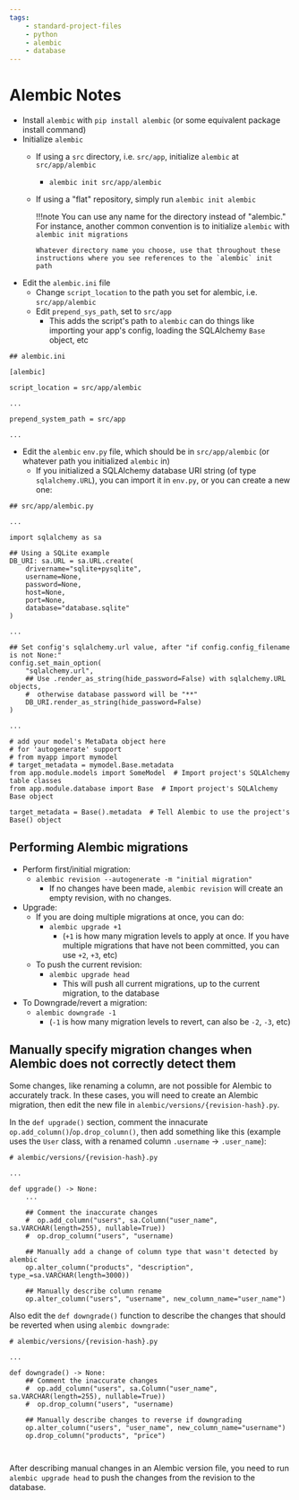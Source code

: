 ```yaml
---
tags:
    - standard-project-files
    - python
    - alembic
    - database
---
```


# Alembic Notes

* Install `alembic` with `pip install alembic` (or some equivalent package install command)
* Initialize `alembic`
  * If using a `src` directory, i.e. `src/app`, initialize `alembic` at `src/app/alembic`
    * `alembic init src/app/alembic`
  * If using a "flat" repository, simply run `alembic init alembic`

    !!!note
        You can use any name for the directory instead of "alembic." For instance, another common convention is to initialize `alembic` with `alembic init migrations`
        
        Whatever directory name you choose, use that throughout these instructions where you see references to the `alembic` init path

* Edit the `alembic.ini` file
  * Change `script_location` to the path you set for alembic, i.e. `src/app/alembic`
  * Edit `prepend_sys_path`, set to `src/app`
    * This adds the script's path to `alembic` can do things like importing your app's config, loading the SQLAlchemy `Base` object, etc

```
## alembic.ini

[alembic]

script_location = src/app/alembic

...

prepend_system_path = src/app

...

```

* Edit the `alembic` `env.py` file, which should be in `src/app/alembic` (or whatever path you initialized `alembic` in)
  * If you initialized a SQLAlchemy database URI string (of type `sqlalchemy.URL`), you can import it in `env.py`, or you can create a new one:

```
## src/app/alembic.py

...

import sqlalchemy as sa

## Using a SQLite example
DB_URI: sa.URL = sa.URL.create(
    drivername="sqlite+pysqlite",
    username=None,
    password=None,
    host=None,
    port=None,
    database="database.sqlite"
)

...

## Set config's sqlalchemy.url value, after "if config.config_filename is not None:"
config.set_main_option(
    "sqlalchemy.url",
    ## Use .render_as_string(hide_password=False) with sqlalchemy.URL objects,
    #  otherwise database password will be "**"
    DB_URI.render_as_string(hide_password=False)
)

...

# add your model's MetaData object here
# for 'autogenerate' support
# from myapp import mymodel
# target_metadata = mymodel.Base.metadata
from app.module.models import SomeModel  # Import project's SQLAlchemy table classes
from app.module.database import Base  # Import project's SQLAlchemy Base object

target_metadata = Base().metadata  # Tell Alembic to use the project's Base() object
```

## Performing Alembic migrations

- Perform first/initial migration:
  - `alembic revision --autogenerate -m "initial migration"`
    - If no changes have been made, `alembic revision` will create an empty revision, with no changes.
- Upgrade:
  - If you are doing multiple migrations at once, you can do:
    - `alembic upgrade +1`
      - (`+1` is how many migration levels to apply at once. If you have multiple migrations that have not been committed, you can use `+2`, `+3`, etc)
  - To push the current revision:
    - `alembic upgrade head`
      - This will push all current migrations, up to the current migration, to the database
- To Downgrade/revert a migration:
    - `alembic downgrade -1`
      - (`-1` is how many migration levels to revert, can also be `-2`, `-3`, etc)

## Manually specify migration changes when Alembic does not correctly detect them

Some changes, like renaming a column, are not possible for Alembic to accurately track. In these cases, you will need to create an Alembic migration, then edit the new file in `alembic/versions/{revision-hash}.py`.

In the `def upgrade()` section, comment the innacurate `op.add_column()`/`op.drop_column()`, then add something like this (example uses the `User` class, with a renamed column `.username` -> `.user_name`):

```
# alembic/versions/{revision-hash}.py

...

def upgrade() -> None:
    ...

    ## Comment the inaccurate changes
    #  op.add_column("users", sa.Column("user_name", sa.VARCHAR(length=255), nullable=True))
    #  op.drop_column("users", "username)

    ## Manually add a change of column type that wasn't detected by alembic
    op.alter_column("products", "description", type_=sa.VARCHAR(length=3000))

    ## Manually describe column rename
    op.alter_column("users", "username", new_column_name="user_name")
```

Also edit the `def downgrade()` function to describe the changes that should be reverted when using `alembic downgrade`:

```
# alembic/versions/{revision-hash}.py

...

def downgrade() -> None:
    ## Comment the inaccurate changes
    #  op.add_column("users", sa.Column("user_name", sa.VARCHAR(length=255), nullable=True))
    #  op.drop_column("users", "username)

    ## Manually describe changes to reverse if downgrading
    op.alter_column("users", "user_name", new_column_name="username")
    op.drop_column("products", "price")

    
```

After describing manual changes in an Alembic version file, you need to run `alembic upgrade head` to push the changes from the revision to the database.
